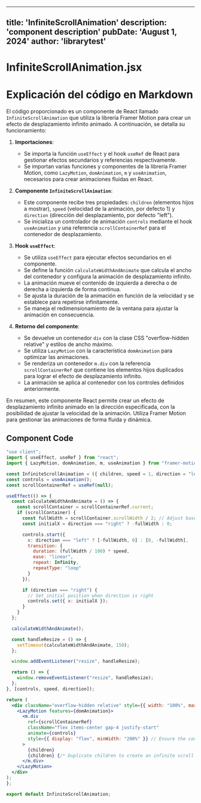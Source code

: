 ---
  title: 'InfiniteScrollAnimation'
  description: 'component description'
  pubDate: 'August 1, 2024'
  author: 'librarytest'
  ---
  
  
  
  # InfiniteScrollAnimation.jsx
  # Explicación del código en Markdown

El código proporcionado es un componente de React llamado `InfiniteScrollAnimation` que utiliza la librería Framer Motion para crear un efecto de desplazamiento infinito animado. A continuación, se detalla su funcionamiento:

1. **Importaciones**:
   - Se importa la función `useEffect` y el hook `useRef` de React para gestionar efectos secundarios y referencias respectivamente.
   - Se importan varias funciones y componentes de la librería Framer Motion, como `LazyMotion`, `domAnimation`, `m` y `useAnimation`, necesarios para crear animaciones fluidas en React.

2. **Componente `InfiniteScrollAnimation`**:
   - Este componente recibe tres propiedades: `children` (elementos hijos a mostrar), `speed` (velocidad de la animación, por defecto 1) y `direction` (dirección del desplazamiento, por defecto "left").
   - Se inicializa un controlador de animación `controls` mediante el hook `useAnimation` y una referencia `scrollContainerRef` para el contenedor de desplazamiento.
   
3. **Hook `useEffect`**:
   - Se utiliza `useEffect` para ejecutar efectos secundarios en el componente.
   - Se define la función `calculateWidthAndAnimate` que calcula el ancho del contenedor y configura la animación de desplazamiento infinito.
   - La animación mueve el contenido de izquierda a derecha o de derecha a izquierda de forma continua.
   - Se ajusta la duración de la animación en función de la velocidad y se establece para repetirse infinitamente.
   - Se maneja el redimensionamiento de la ventana para ajustar la animación en consecuencia.

4. **Retorno del componente**:
   - Se devuelve un contenedor `div` con la clase CSS "overflow-hidden relative" y estilos de ancho máximo.
   - Se utiliza `LazyMotion` con la característica `domAnimation` para optimizar las animaciones.
   - Se renderiza un contenedor `m.div` con la referencia `scrollContainerRef` que contiene los elementos hijos duplicados para lograr el efecto de desplazamiento infinito.
   - La animación se aplica al contenedor con los controles definidos anteriormente.

En resumen, este componente React permite crear un efecto de desplazamiento infinito animado en la dirección especificada, con la posibilidad de ajustar la velocidad de la animación. Utiliza Framer Motion para gestionar las animaciones de forma fluida y dinámica.
  
  ## Component Code
  ```jsx
  "use client";
import { useEffect, useRef } from "react";
import { LazyMotion, domAnimation, m, useAnimation } from "framer-motion";

const InfiniteScrollAnimation = ({ children, speed = 1, direction = "left" }) => {
  const controls = useAnimation();
  const scrollContainerRef = useRef(null);

  useEffect(() => {
    const calculateWidthAndAnimate = () => {
      const scrollContainer = scrollContainerRef.current;
      if (scrollContainer) {
        const fullWidth = scrollContainer.scrollWidth / 2; // Adjust based on content duplication
        const initialX = direction === "right" ? -fullWidth : 0;

        controls.start({
          x: direction === "left" ? [-fullWidth, 0] : [0, -fullWidth],
          transition: {
            duration: (fullWidth / 100) * speed,
            ease: "linear",
            repeat: Infinity,
            repeatType: "loop"
          }
        });

        if (direction === "right") {
          // Set initial position when direction is right
          controls.set({ x: initialX });
        }
      }
    };

    calculateWidthAndAnimate();

    const handleResize = () => {
      setTimeout(calculateWidthAndAnimate, 150);
    };

    window.addEventListener("resize", handleResize);

    return () => {
      window.removeEventListener("resize", handleResize);
    };
  }, [controls, speed, direction]);

  return (
    <div className="overflow-hidden relative" style={{ width: "100%", maxWidth: "100vw" }}>
      <LazyMotion features={domAnimation}>
        <m.div
          ref={scrollContainerRef}
          className="flex items-center gap-4 justify-start"
          animate={controls}
          style={{ display: "flex", minWidth: "200%" }} // Ensure the container is always wider
        >
          {children}
          {children} {/* Duplicate children to create an infinite scroll effect */}
        </m.div>
      </LazyMotion>
    </div>
  );
};

export default InfiniteScrollAnimation;
  ```
  